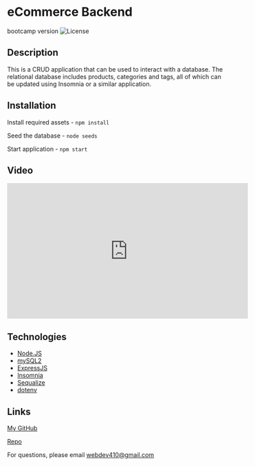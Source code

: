 # eCommerce Backend

bootcamp version
![License](https://img.shields.io/badge/License-MIT-blue.svg 'License Badge')

## Description

This is a CRUD application that can be used to interact with a database. The relational database includes products, categories and tags, all of which can be updated using Insomnia or a similar application.

## Installation

Install required assets - `npm install`

Seed the database - `node seeds`

Start application - `npm start`

## Video

<iframe width="560" height="315" src="https://www.youtube.com/embed/9yw-sgqENfw" title="YouTube video player" frameborder="0" allow="accelerometer; autoplay; clipboard-write; encrypted-media; gyroscope; picture-in-picture" allowfullscreen></iframe>

## Technologies

- [Node.JS](https://nodejs.org/en/docs/)
- [mySQL2](https://www.npmjs.com/package/mysql2)
- [ExpressJS](https://www.npmjs.com/package/express)
- [Insomnia](https://www.npmjs.com/package/insomnia)
- [Sequalize](https://sequelize.org/)
- [dotenv](https://www.npmjs.com/package/dotenv)

## Links

[My GitHub](https://github.com/webdev410)

[Repo](https://github.com/webdev410/ecommerce-backend)

For questions, please email webdev410@gmail.com
